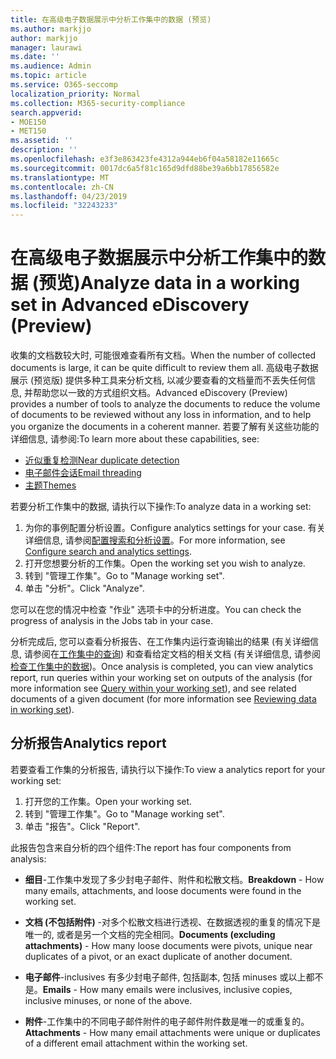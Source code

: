```yaml
---
title: 在高级电子数据展示中分析工作集中的数据 (预览)
ms.author: markjjo
author: markjjo
manager: laurawi
ms.date: ''
ms.audience: Admin
ms.topic: article
ms.service: O365-seccomp
localization_priority: Normal
ms.collection: M365-security-compliance
search.appverid:
- MOE150
- MET150
ms.assetid: ''
description: ''
ms.openlocfilehash: e3f3e863423fe4312a944eb6f04a58182e11665c
ms.sourcegitcommit: 0017dc6a5f81c165d9dfd88be39a6bb17856582e
ms.translationtype: MT
ms.contentlocale: zh-CN
ms.lasthandoff: 04/23/2019
ms.locfileid: "32243233"
---
```

# <a name="analyze-data-in-a-working-set-in-advanced-ediscovery-preview"></a><span data-ttu-id="d33ce-102">在高级电子数据展示中分析工作集中的数据 (预览)</span><span class="sxs-lookup"><span data-stu-id="d33ce-102">Analyze data in a working set in Advanced eDiscovery (Preview)</span></span>

<span data-ttu-id="d33ce-103">收集的文档数较大时, 可能很难查看所有文档。</span><span class="sxs-lookup"><span data-stu-id="d33ce-103">When the number of collected documents is large, it can be quite difficult to review them all.</span></span> <span data-ttu-id="d33ce-104">高级电子数据展示 (预览版) 提供多种工具来分析文档, 以减少要查看的文档量而不丢失任何信息, 并帮助您以一致的方式组织文档。</span><span class="sxs-lookup"><span data-stu-id="d33ce-104">Advanced eDiscovery (Preview) provides a number of tools to analyze the documents to reduce the volume of documents to be reviewed without any loss in information, and to help you organize the documents in a coherent manner.</span></span> <span data-ttu-id="d33ce-105">若要了解有关这些功能的详细信息, 请参阅:</span><span class="sxs-lookup"><span data-stu-id="d33ce-105">To learn more about these capabilities, see:</span></span>

- [<span data-ttu-id="d33ce-106">近似重复检测</span><span class="sxs-lookup"><span data-stu-id="d33ce-106">Near duplicate detection</span></span>](near-duplicates.md)
- [<span data-ttu-id="d33ce-107">电子邮件会话</span><span class="sxs-lookup"><span data-stu-id="d33ce-107">Email threading</span></span>](email-threading.md)
- [<span data-ttu-id="d33ce-108">主题</span><span class="sxs-lookup"><span data-stu-id="d33ce-108">Themes</span></span>](themes.md)

<span data-ttu-id="d33ce-109">若要分析工作集中的数据, 请执行以下操作:</span><span class="sxs-lookup"><span data-stu-id="d33ce-109">To analyze data in a working set:</span></span>

1. <span data-ttu-id="d33ce-110">为你的事例配置分析设置。</span><span class="sxs-lookup"><span data-stu-id="d33ce-110">Configure analytics settings for your case.</span></span> <span data-ttu-id="d33ce-111">有关详细信息, 请参阅[配置搜索和分析设置](configure-search-analytics-settings.md)。</span><span class="sxs-lookup"><span data-stu-id="d33ce-111">For more information, see [Configure search and analytics settings](configure-search-analytics-settings.md).</span></span>
2. <span data-ttu-id="d33ce-112">打开您想要分析的工作集。</span><span class="sxs-lookup"><span data-stu-id="d33ce-112">Open the working set you wish to analyze.</span></span>
3. <span data-ttu-id="d33ce-113">转到 "管理工作集"。</span><span class="sxs-lookup"><span data-stu-id="d33ce-113">Go to "Manage working set".</span></span>
4. <span data-ttu-id="d33ce-114">单击 "分析"。</span><span class="sxs-lookup"><span data-stu-id="d33ce-114">Click "Analyze".</span></span>

<span data-ttu-id="d33ce-115">您可以在您的情况中检查 "作业" 选项卡中的分析进度。</span><span class="sxs-lookup"><span data-stu-id="d33ce-115">You can check the progress of analysis in the Jobs tab in your case.</span></span>

 <span data-ttu-id="d33ce-116">分析完成后, 您可以查看分析报告、在工作集内运行查询输出的结果 (有关详细信息, 请参阅在[工作集中的查询](working-set-search.md)) 和查看给定文档的相关文档 (有关详细信息, 请参阅[检查工作集中的数据](reviewing-data-in-working-set.md))。</span><span class="sxs-lookup"><span data-stu-id="d33ce-116">Once analysis is completed, you can view analytics report, run queries within your working set on outputs of the analysis (for more information see [Query within your working set](working-set-search.md)), and see related documents of a given document (for more information see [Reviewing data in working set](reviewing-data-in-working-set.md)).</span></span>

## <a name="analytics-report"></a><span data-ttu-id="d33ce-117">分析报告</span><span class="sxs-lookup"><span data-stu-id="d33ce-117">Analytics report</span></span>

<span data-ttu-id="d33ce-118">若要查看工作集的分析报告, 请执行以下操作:</span><span class="sxs-lookup"><span data-stu-id="d33ce-118">To view a analytics report for your working set:</span></span>

1. <span data-ttu-id="d33ce-119">打开您的工作集。</span><span class="sxs-lookup"><span data-stu-id="d33ce-119">Open your working set.</span></span>
2. <span data-ttu-id="d33ce-120">转到 "管理工作集"。</span><span class="sxs-lookup"><span data-stu-id="d33ce-120">Go to "Manage working set".</span></span>
3. <span data-ttu-id="d33ce-121">单击 "报告"。</span><span class="sxs-lookup"><span data-stu-id="d33ce-121">Click "Report".</span></span>

<span data-ttu-id="d33ce-122">此报告包含来自分析的四个组件:</span><span class="sxs-lookup"><span data-stu-id="d33ce-122">The report has four components from analysis:</span></span>

- <span data-ttu-id="d33ce-123">**细目**-工作集中发现了多少封电子邮件、附件和松散文档。</span><span class="sxs-lookup"><span data-stu-id="d33ce-123">**Breakdown** - How many emails, attachments, and loose documents were found in the working set.</span></span>

- <span data-ttu-id="d33ce-124">**文档 (不包括附件)** -对多个松散文档进行透视、在数据透视的重复的情况下是唯一的, 或者是另一个文档的完全相同。</span><span class="sxs-lookup"><span data-stu-id="d33ce-124">**Documents (excluding attachments)** - How many loose documents were pivots, unique near duplicates of a pivot, or an exact duplicate of another document.</span></span>

- <span data-ttu-id="d33ce-125">**电子邮件**-inclusives 有多少封电子邮件, 包括副本, 包括 minuses 或以上都不是。</span><span class="sxs-lookup"><span data-stu-id="d33ce-125">**Emails** - How many emails were inclusives, inclusive copies, inclusive minuses, or none of the above.</span></span>

- <span data-ttu-id="d33ce-126">**附件**-工作集中的不同电子邮件附件的电子邮件附件数是唯一的或重复的。</span><span class="sxs-lookup"><span data-stu-id="d33ce-126">**Attachments** - How many email attachments were unique or duplicates of a different email attachment within the working set.</span></span>